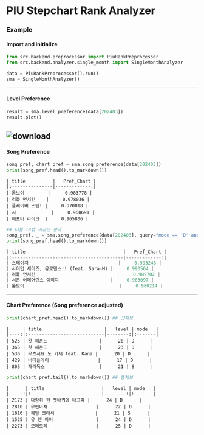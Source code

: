 # PIU Stepchart Rank Analyzer

### Example

#### Import and initialize
```python
from src.backend.preprocessor import PiuRankPreprocessor
from src.backend.analyzer.single_month import SingleMonthAnalyzer

data = PiuRankPreprocessor().run()
sma = SingleMonthAnalyzer()
```
---
#### Level Preference
```python
result = sma.level_preference(data[202403])
result.plot()
```
![download](https://github.com/mesomatics/piu_stepchart_rank_analyzer/assets/68718172/3fc90cba-1895-4577-9894-7dd8536e550d)
---
#### Song Preference
```python
song_pref, chart_pref = sma.song_preference(data[202403])
print(song_pref.head().to_markdown())
```
```
| title          |   Pref_Chart |
|:---------------|-------------:|
| 톰보이         |     0.983778 |
| 리틀 먼치킨    |     0.978036 |
| 플레이버 스텝! |     0.970018 |
| 시             |     0.968691 |
| 애프터 라이크  |     0.965806 |
```
```python
## 더블 18렙 이상만 분석
song_pref, _ = sma.song_preference(data[202403], query="mode == 'D' and level >= 18")
print(song_pref.head().to_markdown())
```
```python
| title                                    |   Pref_Chart |
|:-----------------------------------------|-------------:|
| 스테이저                                 |     0.993243 |
| 사이먼 세이즈, 유로댄스!! (feat. Sara☆M) |     0.990564 |
| 리틀 먼치킨                              |     0.989702 |
| 서든 어페어런스 이미지                   |     0.983097 |
| 톰보이                                   |     0.980214 |
```
---
#### Chart Preference (Song preference adjusted)
```python
print(chart_pref.head().to_markdown()) ## 갓채보
```
```
|     | title                       |   level | mode   |
|----:|:----------------------------|--------:|:-------|
| 525 | 왓 해픈드                   |      20 | D      |
| 365 | 왓 해픈드                   |      23 | D      |
| 536 | 우츠시요 노 카제 feat. Kana |      20 | D      |
| 429 | 버터플라이                  |      17 | D      |
| 805 | 패러독스                    |      21 | S      |
```
```python
print(chart_pref.tail().to_markdown()) ## 똥채보
```
```
|      | title                     |   level | mode   |
|-----:|:--------------------------|--------:|:-------|
| 2173 | 다람쥐 헌 쳇바퀴에 타고파 |      24 | D      |
| 2810 | 우편마차                  |      22 | D      |
| 1616 | 웨딩 크래셔               |      21 | S      |
| 1525 | 유 앤 아이                |      24 | D      |
| 2273 | 모페모페                  |      25 | D      |
```
